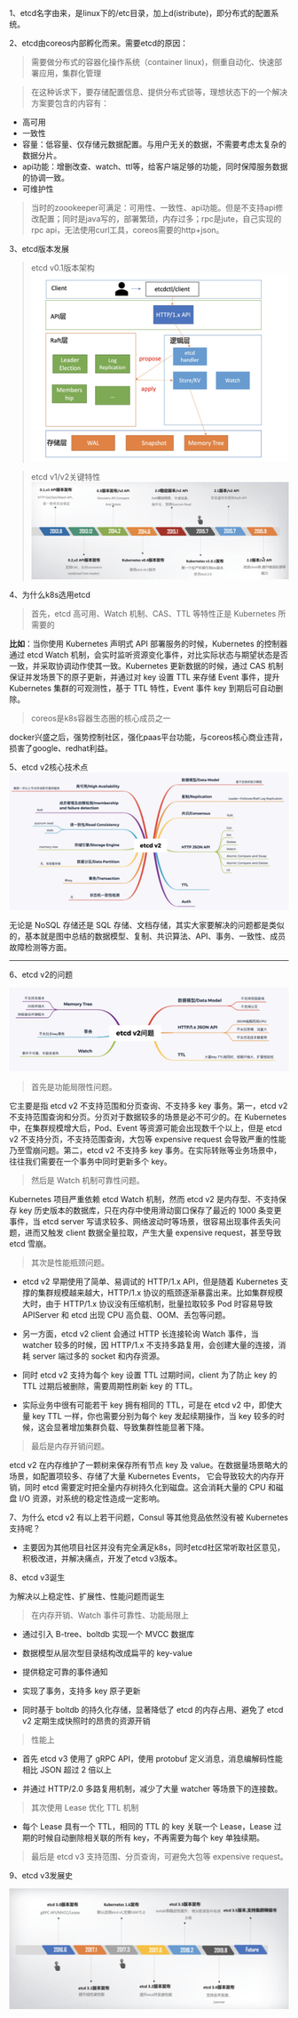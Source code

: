 1、etcd名字由来，是linux下的/etc目录，加上d(istribute)，即分布式的配置系统。

2、etcd由coreos内部孵化而来。需要etcd的原因：

> 需要做分布式的容器化操作系统（container linux)，侧重自动化、快速部署应用，集群化管理

> 在这种诉求下，要存储配置信息、提供分布式锁等，理想状态下的一个解决方案要包含的内容有：
- 高可用
- 一致性
- 容量：低容量、仅存储元数据配置。与用户无关的数据，不需要考虑太复杂的数据分片。
- api功能：增删改查、watch、ttl等，给客户端足够的功能，同时保障服务数据的协调一致。
- 可维护性

> 当时的zoookeeper可满足：可用性、一致性、api功能。但是不支持api修改配置；同时是java写的，部署繁琐，内存过多；rpc是jute，自己实现的rpc api，无法使用curl工具，coreos需要的http+json。

3、etcd版本发展

> etcd v0.1版本架构
![etcdv0.1](etcdv0.1.jpeg)

> etcd v1/v2关键特性
![etcdv1/v2关键特性发展史.jpeg](etcdv1-v2关键特性发展史.jpeg)


4、为什么k8s选用etcd

> 首先，etcd 高可用、Watch 机制、CAS、TTL 等特性正是 Kubernetes 所需要的

**比如**：当你使用 Kubernetes 声明式 API 部署服务的时候，Kubernetes 的控制器通过 etcd Watch 机制，会实时监听资源变化事件，对比实际状态与期望状态是否一致，并采取协调动作使其一致。Kubernetes 更新数据的时候，通过 CAS 机制保证并发场景下的原子更新，并通过对 key 设置 TTL 来存储 Event 事件，提升 Kubernetes 集群的可观测性，基于 TTL 特性，Event 事件 key 到期后可自动删除。

> coreos是k8s容器生态圈的核心成员之一

docker兴盛之后，强势控制社区，强化paas平台功能，与coreos核心商业违背，损害了google、redhat利益。

5、etcd v2核心技术点
![etcdv2核心技术点](etcdv2核心技术点.jpeg)

无论是 NoSQL 存储还是 SQL 存储、文档存储，其实大家要解决的问题都是类似的，基本就是图中总结的数据模型、复制、共识算法、API、事务、一致性、成员故障检测等方面。


---- 

6、etcd v2的问题

![etcv2问题](etcdv2问题.jpeg)

> 首先是功能局限性问题。

它主要是指 etcd v2 不支持范围和分页查询、不支持多 key 事务。第一，etcd v2 不支持范围查询和分页。分页对于数据较多的场景是必不可少的。在 Kubernetes 中，在集群规模增大后，Pod、Event 等资源可能会出现数千个以上，但是 etcd v2 不支持分页，不支持范围查询，大包等 expensive request 会导致严重的性能乃至雪崩问题。第二，etcd v2 不支持多 key 事务。在实际转账等业务场景中，往往我们需要在一个事务中同时更新多个 key。

> 然后是 Watch 机制可靠性问题。

Kubernetes 项目严重依赖 etcd Watch 机制，然而 etcd v2 是内存型、不支持保存 key 历史版本的数据库，只在内存中使用滑动窗口保存了最近的 1000 条变更事件，当 etcd server 写请求较多、网络波动时等场景，很容易出现事件丢失问题，进而又触发 client 数据全量拉取，产生大量 expensive request，甚至导致 etcd 雪崩。


> 其次是性能瓶颈问题。

- etcd v2 早期使用了简单、易调试的 HTTP/1.x API，但是随着 Kubernetes 支撑的集群规模越来越大，HTTP/1.x 协议的瓶颈逐渐暴露出来。比如集群规模大时，由于 HTTP/1.x 协议没有压缩机制，批量拉取较多 Pod 时容易导致 APIServer 和 etcd 出现 CPU 高负载、OOM、丢包等问题。

- 另一方面，etcd v2 client 会通过 HTTP 长连接轮询 Watch 事件，当 watcher 较多的时候，因 HTTP/1.x 不支持多路复用，会创建大量的连接，消耗 server 端过多的 socket 和内存资源。

- 同时 etcd v2 支持为每个 key 设置 TTL 过期时间，client 为了防止 key 的 TTL 过期后被删除，需要周期性刷新 key 的 TTL。

- 实际业务中很有可能若干 key 拥有相同的 TTL，可是在 etcd v2 中，即使大量 key TTL 一样，你也需要分别为每个 key 发起续期操作，当 key 较多的时候，这会显著增加集群负载、导致集群性能显著下降。


> 最后是内存开销问题。

etcd v2 在内存维护了一颗树来保存所有节点 key 及 value。在数据量场景略大的场景，如配置项较多、存储了大量 Kubernetes Events， 它会导致较大的内存开销，同时 etcd 需要定时把全量内存树持久化到磁盘。这会消耗大量的 CPU 和磁盘 I/O 资源，对系统的稳定性造成一定影响。


7、为什么 etcd v2 有以上若干问题，Consul 等其他竞品依然没有被 Kubernetes 支持呢？

- 主要因为其他项目社区并没有完全满足k8s，同时etcd社区常听取社区意见，积极改进，并解决痛点，开发了etcd v3版本。


8、etcd v3诞生

为解决以上稳定性、扩展性、性能问题而诞生

> 在内存开销、Watch 事件可靠性、功能局限上

- 通过引入 B-tree、boltdb 实现一个 MVCC 数据库

- 数据模型从层次型目录结构改成扁平的 key-value

- 提供稳定可靠的事件通知

- 实现了事务，支持多 key 原子更新

- 同时基于 boltdb 的持久化存储，显著降低了 etcd 的内存占用、避免了 etcd v2 定期生成快照时的昂贵的资源开销


> 性能上

- 首先 etcd v3 使用了 gRPC API，使用 protobuf 定义消息，消息编解码性能相比 JSON 超过 2 倍以上

- 并通过 HTTP/2.0 多路复用机制，减少了大量 watcher 等场景下的连接数。


> 其次使用 Lease 优化 TTL 机制

- 每个 Lease 具有一个 TTL，相同的 TTL 的 key 关联一个 Lease，Lease 过期的时候自动删除相关联的所有 key，不再需要为每个 key 单独续期。


> 最后是 etcd v3 支持范围、分页查询，可避免大包等 expensive request。


9、etcd v3发展史

![etcdv3发展史](etcdv3.jpeg)


